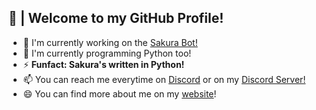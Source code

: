 ## 🎍 | Welcome to my GitHub Profile!
- 🔭 I'm currently working on the [Sakura Bot!](https://sakuraworld.me/)
- 🌱 I'm currently programming Python too!
- ⚡ **Funfact: Sakura's written in Python!**
- 📫 You can reach me everytime on [Discord](https://discord.com/users/339098194975784961) or on my [Discord Server!](https://discord.com/invite/KgHVqh7BTh)
- 😄 You can find more about me on my [website](https://error44.eu/)!
